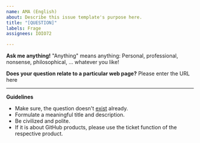 ```yaml
---
name: AMA (English)
about: Describe this issue template's purpose here.
title: "[QUESTION]"
labels: Frage
assignees: IOIO72

---
```


**Ask me anything!**
"Anything" means anything: Personal, professional, nonsense, philosophical, ... whatever you like!


**Does your question relate to a particular web page?**
Please enter the URL here

---

**Guidelines**

* Make sure, the question doesn't [exist](https://github.com/IOIO72/ama/issues?utf8=%E2%9C%93&q=is%3Aissue%20is%3Aclosed%20sort%3Aupdated-desc%20-label%3Ahidden) already.
* Formulate a meaningful title and description.
* Be civilized and polite.
* If it is about GitHub products, please use the ticket function of the respective product.
